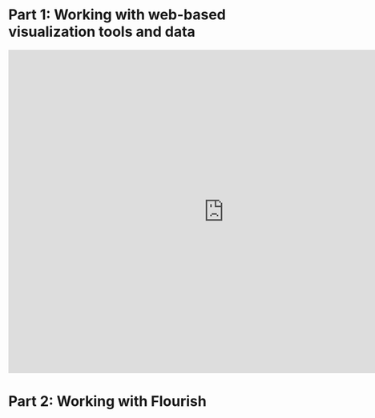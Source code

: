 # Part 1: Working with web-based visualization tools and data

<iframe src="https://data.oecd.org/chart/6swC" width="860" height="645" style="border: 0" mozallowfullscreen="true" webkitallowfullscreen="true" allowfullscreen="true"><a href="https://data.oecd.org/chart/6swC" target="_blank">OECD Chart: General government debt, Total, % of GDP, Annual, 2019</a></iframe>


# Part 2: Working with Flourish


<div class="flourish-embed flourish-chart" data-src="visualisation/7236778"><script src="https://public.flourish.studio/resources/embed.js"></script></div>
